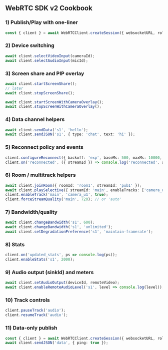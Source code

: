 ## WebRTC SDK v2 Cookbook

### 1) Publish/Play with one-liner
```ts
const { client } = await WebRTCClient.createSession({ websocketURL, role: 'publisher', streamId: 's1', localVideo, remoteVideo, mediaConstraints: { audio: true, video: true }, autoPlay: true });
```

### 2) Device switching
```ts
await client.selectVideoInput(cameraId);
await client.selectAudioInput(micId);
```

### 3) Screen share and PIP overlay
```ts
await client.startScreenShare();
// later
await client.stopScreenShare();

await client.startScreenWithCameraOverlay();
await client.stopScreenWithCameraOverlay();
```

### 4) Data channel helpers
```ts
await client.sendData('s1', 'hello');
await client.sendJSON('s1', { type: 'chat', text: 'hi' });
```

### 5) Reconnect policy and events
```ts
client.configureReconnect({ backoff: 'exp', baseMs: 500, maxMs: 10000, jitter: 0.3 });
client.on('reconnected', ({ streamId }) => console.log('reconnected', streamId));
```

### 6) Room / multitrack helpers
```ts
await client.joinRoom({ roomId: 'room1', streamId: 'pub1' });
await client.playSelective({ streamId: 'main', enableTracks: ['camera_u1'], disableTracksByDefault: true });
client.enableTrack('main', 'camera_u1', true);
client.forceStreamQuality('main', 720); // or 'auto'
```

### 7) Bandwidth/quality
```ts
await client.changeBandwidth('s1', 600);
await client.changeBandwidth('s1', 'unlimited');
await client.setDegradationPreference('s1', 'maintain-framerate');
```

### 8) Stats
```ts
client.on('updated_stats', ps => console.log(ps));
client.enableStats('s1', 2000);
```

### 9) Audio output (sinkId) and meters
```ts
await client.setAudioOutput(deviceId, remoteVideo);
await client.enableRemoteAudioLevel('s1', level => console.log(level));
```

### 10) Track controls
```ts
client.pauseTrack('audio');
client.resumeTrack('audio');
```

### 11) Data-only publish
```ts
const { client } = await WebRTCClient.createSession({ websocketURL, role: 'publisher', streamId: 'data', onlyDataChannel: true });
await client.sendJSON('data', { ping: true });
```


